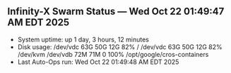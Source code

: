## Infinity-X Swarm Status — Wed Oct 22 01:49:47 AM EDT 2025
- System uptime: up 1 day, 3 hours, 12 minutes
- Disk usage:
/dev/vdc         63G   50G   12G  82% /
/dev/vdc         63G   50G   12G  82% /dev/kvm
/dev/vdb         72M   71M     0 100% /opt/google/cros-containers
- Last Auto-Ops run: Wed Oct 22 01:49:48 AM EDT 2025
